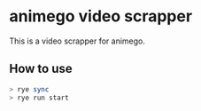 # animego video scrapper
This is a video scrapper for animego.

## How to use

```bash
> rye sync
> rye run start
```